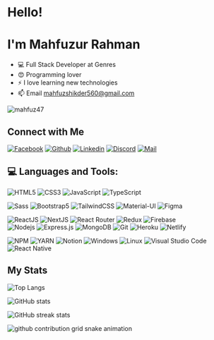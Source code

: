 <!-- Welcome Message  -->
<h1>Hello!</h1>
<h1>I'm Mahfuzur Rahman</h1>

- 💻 Full Stack Developer at Genres
- 😍 Programming lover
- ⚡ I love learning new technologies
- 📫 Email mahfuzshikder560@gmail.com
<p align="left"> <img src="https://komarev.com/ghpvc/?username=mahfuz47&label=Profile%20views&color=E4405F&style=flat" alt="mahfuz47" /> </p>

## Connect with Me

[![Facebook](https://img.shields.io/badge/Facebook-1877F2?style=for-the-badge&logo=facebook&logoColor=white)](https://www.facebook.com/mastermindmahfuzshikder47)
[![Github](https://img.shields.io/badge/GitHub-100000?style=for-the-badge&logo=github&logoColor=white)](https://github.com/mahfuz47)
[![Linkedin](https://img.shields.io/badge/LinkedIn-0077B5?style=for-the-badge&logo=linkedin&logoColor=white)](https://www.linkedin.com/in/mahfuz47/)
[![Discord](https://img.shields.io/badge/Discord-7289DA?style=for-the-badge&logo=discord&logoColor=white)](https://discordapp.com/users/994165993867849749)
[![Mail](https://img.shields.io/badge/Gmail-D14836?style=for-the-badge&logo=gmail&logoColor=white)](mailto:mahfuzshikder560@gmail.com)

## 💻 Languages and Tools:

![HTML5](https://img.shields.io/badge/HTML5-E34F26?style=for-the-badge&logo=html5&logoColor=white)
![CSS3](https://img.shields.io/badge/CSS3-1572B6?style=for-the-badge&logo=css3&logoColor=white)
![JavaScript](https://img.shields.io/badge/JavaScript-F7DF1E?style=for-the-badge&logo=javascript&logoColor=black)
![TypeScript](https://img.shields.io/badge/TypeScript-1572B6?style=for-the-badge&logo=typescript&logoColor=white)


![Sass](https://img.shields.io/badge/Sass-CC6699?style=for-the-badge&logo=sass&logoColor=white)
![Bootstrap5](https://img.shields.io/badge/Bootstrap-563D7C?style=for-the-badge&logo=bootstrap&logoColor=white)
![TailwindCSS](https://img.shields.io/badge/tailwindcss-%2338B2AC.svg?style=for-the-badge&logo=tailwind-css&logoColor=white)
![Material-UI](https://img.shields.io/badge/Material--UI-0081CB?style=for-the-badge&logo=material-ui&logoColor=white)
![Figma](https://img.shields.io/badge/Figma-F24E1E?style=for-the-badge&logo=figma&logoColor=white)

![ReactJS](https://img.shields.io/badge/React-20232A?style=for-the-badge&logo=react&logoColor=61DAFB)
![NextJS](https://img.shields.io/badge/NEXTJS-000000?style=for-the-badge&logo=Next.js&logoColor=white)
![React Router](https://img.shields.io/badge/React_Router-CA4245?style=for-the-badge&logo=react-router&logoColor=white)
![Redux](https://img.shields.io/badge/Redux-593D88?style=for-the-badge&logo=redux&logoColor=white)
![Firebase](https://img.shields.io/badge/firebase-ffca28?style=for-the-badge&logo=firebase&logoColor=black)  
![Nodejs](https://img.shields.io/badge/Node.js-339933?style=for-the-badge&logo=nodedotjs&logoColor=white)
![Express.js](https://img.shields.io/badge/Express.js-000000?style=for-the-badge&logo=express&logoColor=white)
![MongoDB](https://img.shields.io/badge/MongoDB-4EA94B?style=for-the-badge&logo=mongodb&logoColor=white)
![Git](https://img.shields.io/badge/Git-F05032?style=for-the-badge&logo=git&logoColor=white)
![Heroku](https://img.shields.io/badge/Heroku-430098?style=for-the-badge&logo=heroku&logoColor=white)
![Netlify](https://img.shields.io/badge/Netlify-00C7B7?style=for-the-badge&logo=netlify&logoColor=white)

![NPM](https://img.shields.io/badge/npm-CB3837?style=for-the-badge&logo=npm&logoColor=white)
![YARN](https://img.shields.io/badge/Yarn-2C8EBB?style=for-the-badge&logo=yarn&logoColor=white)
![Notion](https://img.shields.io/badge/Notion-000000?style=for-the-badge&logo=notion&logoColor=white)
![Windows](https://img.shields.io/badge/Windows-0078D6?style=for-the-badge&logo=windows&logoColor=white)
![Linux](https://img.shields.io/badge/linux-ffef00?style=for-the-badge&logo=linux&logoColor=black)
![Visual Studio Code](https://img.shields.io/badge/Visual_Studio_Code-0078D4?style=for-the-badge&logo=visual%20studio%20code&logoColor=white)
![React Native](https://img.shields.io/badge/react_native-%2320232a.svg?style=for-the-badge&logo=react&logoColor=%2361DAFB)

## My Stats

![Top Langs](https://github-readme-stats.vercel.app/api/top-langs/?username=mahfuz47&hide_border=true&theme=tokyonight)

![GitHub stats](https://github-readme-stats.vercel.app/api?username=mahfuz47&show_icons=true&hide_border=true&theme=tokyonight)

![GitHub streak stats](https://github-readme-streak-stats.herokuapp.com/?user=mahfuz47&theme=tokyonight)

<!-- ![GitHub Activity Graph](https://activity-graph.herokuapp.com/graph?username=mahfuz47&theme=tokyonight&bg_color=0d1117&color=319e94&line=6fa4fc&point=FFFFFF&hide_border=true) -->

<picture>
  <source media="(prefers-color-scheme: dark)" srcset="https://raw.githubusercontent.com/platane/mahfuz-47/output/github-contribution-grid-snake-dark.svg">
  <source media="(prefers-color-scheme: light)" srcset="https://raw.githubusercontent.com/platane/mahfuz-47/output/github-contribution-grid-snake.svg">
  <img alt="github contribution grid snake animation" src="https://raw.githubusercontent.com/platane/mahfuz-47/output/github-contribution-grid-snake.svg">
</picture>

